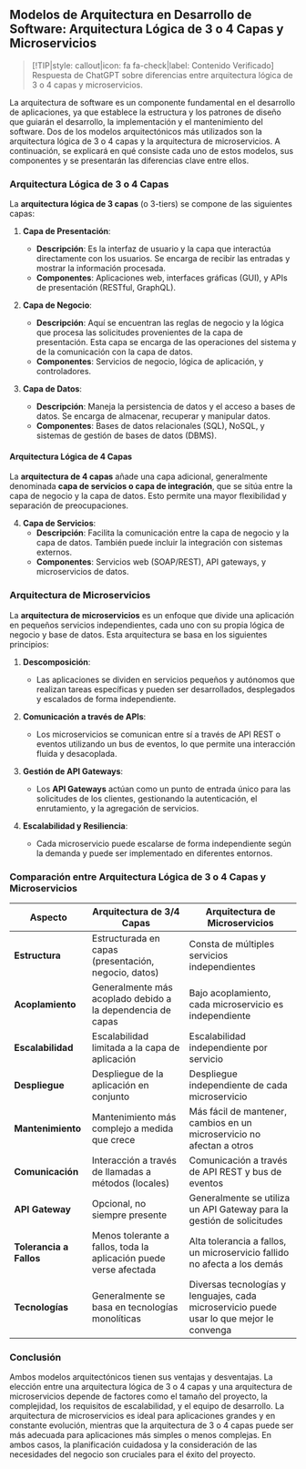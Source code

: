 ## Modelos de Arquitectura en Desarrollo de Software: Arquitectura Lógica de 3 o 4 Capas y Microservicios <!-- {docsify-ignore} -->

> [!TIP|style: callout|icon: fa fa-check|label: Contenido Verificado]
> Respuesta de ChatGPT sobre diferencias entre arquitectura lógica de 3 o 4 capas y microservicios.

La arquitectura de software es un componente fundamental en el desarrollo de aplicaciones, ya que establece la estructura y los patrones de diseño que guiarán el desarrollo, la implementación y el mantenimiento del software. Dos de los modelos arquitectónicos más utilizados son la arquitectura lógica de 3 o 4 capas y la arquitectura de microservicios. A continuación, se explicará en qué consiste cada uno de estos modelos, sus componentes y se presentarán las diferencias clave entre ellos.

### Arquitectura Lógica de 3 o 4 Capas <!-- {docsify-ignore} -->

La **arquitectura lógica de 3 capas** (o 3-tiers) se compone de las siguientes capas:

1. **Capa de Presentación**:
   - **Descripción**: Es la interfaz de usuario y la capa que interactúa directamente con los usuarios. Se encarga de recibir las entradas y mostrar la información procesada.
   - **Componentes**: Aplicaciones web, interfaces gráficas (GUI), y APIs de presentación (RESTful, GraphQL).

2. **Capa de Negocio**:
   - **Descripción**: Aquí se encuentran las reglas de negocio y la lógica que procesa las solicitudes provenientes de la capa de presentación. Esta capa se encarga de las operaciones del sistema y de la comunicación con la capa de datos.
   - **Componentes**: Servicios de negocio, lógica de aplicación, y controladores.

3. **Capa de Datos**:
   - **Descripción**: Maneja la persistencia de datos y el acceso a bases de datos. Se encarga de almacenar, recuperar y manipular datos.
   - **Componentes**: Bases de datos relacionales (SQL), NoSQL, y sistemas de gestión de bases de datos (DBMS).

#### Arquitectura Lógica de 4 Capas

La **arquitectura de 4 capas** añade una capa adicional, generalmente denominada **capa de servicios o capa de integración**, que se sitúa entre la capa de negocio y la capa de datos. Esto permite una mayor flexibilidad y separación de preocupaciones.

4. **Capa de Servicios**:
   - **Descripción**: Facilita la comunicación entre la capa de negocio y la capa de datos. También puede incluir la integración con sistemas externos.
   - **Componentes**: Servicios web (SOAP/REST), API gateways, y microservicios de datos.

### Arquitectura de Microservicios <!-- {docsify-ignore} -->

La **arquitectura de microservicios** es un enfoque que divide una aplicación en pequeños servicios independientes, cada uno con su propia lógica de negocio y base de datos. Esta arquitectura se basa en los siguientes principios:

1. **Descomposición**:
   - Las aplicaciones se dividen en servicios pequeños y autónomos que realizan tareas específicas y pueden ser desarrollados, desplegados y escalados de forma independiente.

2. **Comunicación a través de APIs**:
   - Los microservicios se comunican entre sí a través de API REST o eventos utilizando un bus de eventos, lo que permite una interacción fluida y desacoplada.

3. **Gestión de API Gateways**:
   - Los **API Gateways** actúan como un punto de entrada único para las solicitudes de los clientes, gestionando la autenticación, el enrutamiento, y la agregación de servicios.

4. **Escalabilidad y Resiliencia**:
   - Cada microservicio puede escalarse de forma independiente según la demanda y puede ser implementado en diferentes entornos.

### Comparación entre Arquitectura Lógica de 3 o 4 Capas y Microservicios <!-- {docsify-ignore} -->

| Aspecto                      | Arquitectura de 3/4 Capas                                 | Arquitectura de Microservicios                          |
|------------------------------|----------------------------------------------------------|--------------------------------------------------------|
| **Estructura**               | Estructurada en capas (presentación, negocio, datos)    | Consta de múltiples servicios independientes            |
| **Acoplamiento**             | Generalmente más acoplado debido a la dependencia de capas | Bajo acoplamiento, cada microservicio es independiente |
| **Escalabilidad**            | Escalabilidad limitada a la capa de aplicación           | Escalabilidad independiente por servicio                |
| **Despliegue**               | Despliegue de la aplicación en conjunto                  | Despliegue independiente de cada microservicio         |
| **Mantenimiento**            | Mantenimiento más complejo a medida que crece            | Más fácil de mantener, cambios en un microservicio no afectan a otros |
| **Comunicación**             | Interacción a través de llamadas a métodos (locales)     | Comunicación a través de API REST y bus de eventos     |
| **API Gateway**              | Opcional, no siempre presente                             | Generalmente se utiliza un API Gateway para la gestión de solicitudes |
| **Tolerancia a Fallos**      | Menos tolerante a fallos, toda la aplicación puede verse afectada | Alta tolerancia a fallos, un microservicio fallido no afecta a los demás |
| **Tecnologías**              | Generalmente se basa en tecnologías monolíticas          | Diversas tecnologías y lenguajes, cada microservicio puede usar lo que mejor le convenga |

### Conclusión <!-- {docsify-ignore} -->

Ambos modelos arquitectónicos tienen sus ventajas y desventajas. La elección entre una arquitectura lógica de 3 o 4 capas y una arquitectura de microservicios depende de factores como el tamaño del proyecto, la complejidad, los requisitos de escalabilidad, y el equipo de desarrollo. La arquitectura de microservicios es ideal para aplicaciones grandes y en constante evolución, mientras que la arquitectura de 3 o 4 capas puede ser más adecuada para aplicaciones más simples o menos complejas. En ambos casos, la planificación cuidadosa y la consideración de las necesidades del negocio son cruciales para el éxito del proyecto.